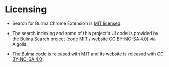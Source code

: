 # Licensing

* Search for Bulma Chrome Extension is [MIT licensed](../LICENSE.md).

* The search indexing and some of this project's UI code is provided by the [Bulma Search](https://github.com/thomasedwards/bulmasearch) project (code [MIT](https://choosealicense.com/licenses/mit/) / website [CC BY-NC-SA 4.0](https://creativecommons.org/licenses/by-nc-sa/4.0/)) via Algolia.

* The Bulma code is released with [MIT](https://choosealicense.com/licenses/mit/) and its website is released with [CC BY-NC-SA 4.0](https://creativecommons.org/licenses/by-nc-sa/4.0/).
